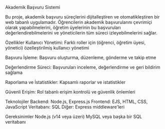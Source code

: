 Akademik Başvuru Sistemi

Bu proje, akademik başvuru süreçlerini dijitalleştiren ve otomatikleştiren bir web tabanlı uygulamadır. Öğrencilerin akademik başvurularını çevrimiçi olarak yapabilmelerini, öğretim üyelerinin bu başvuruları değerlendirebilmelerini ve yöneticilerin tüm süreci izleyebilmelerini sağlar.

Özellikler
Kullanıcı Yönetimi: Farklı roller için (öğrenci, öğretim üyesi, yönetici) özelleştirilmiş kullanıcı yönetimi

Başvuru İşleme: Başvuru oluşturma, düzenleme, gönderme ve takip etme

Değerlendirme Süreci: Başvuruları inceleme, değerlendirme ve geri bildirim sağlama

Raporlama ve İstatistikler: Kapsamlı raporlar ve istatistikler

Güvenli Erişim: Rol tabanlı erişim kontrolü ve güvenlik önlemleri

Teknolojiler
Backend: Node.js, Express.js
Frontend: EJS, HTML, CSS, JavaScript
Veritabanı: SQL
Diğer: Express middleware'leri

Gereksinimler
Node.js (v14 veya üzeri)
MySQL veya başka bir SQL veritabanı
